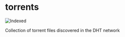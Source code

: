torrents 
========
![Indexed](https://img.shields.io/badge/indexed-133925-blue)

Collection of torrent files discovered in the DHT network

